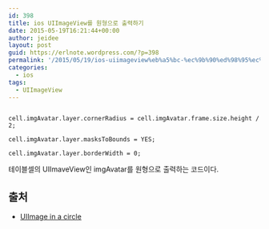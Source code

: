 ```yaml
---
id: 398
title: ios UIImageView를 원형으로 출력하기
date: 2015-05-19T16:21:44+00:00
author: jeidee
layout: post
guid: https://erlnote.wordpress.com/?p=398
permalink: '/2015/05/19/ios-uiimageview%eb%a5%bc-%ec%9b%90%ed%98%95%ec%9c%bc%eb%a1%9c-%ec%b6%9c%eb%a0%a5%ed%95%98%ea%b8%b0/'
categories:
  - ios
tags:
  - UIImageView
---
```

```objc
          
cell.imgAvatar.layer.cornerRadius = cell.imgAvatar.frame.size.height / 2;
          
cell.imgAvatar.layer.masksToBounds = YES;
          
cell.imgAvatar.layer.borderWidth = 0;

```

테이블셀의 UIImaveView인 imgAvatar를 원형으로 출력하는 코드이다.

## 출처

  * [UIImage in a circle](http://stackoverflow.com/questions/4414221/uiimage-in-a-circle)